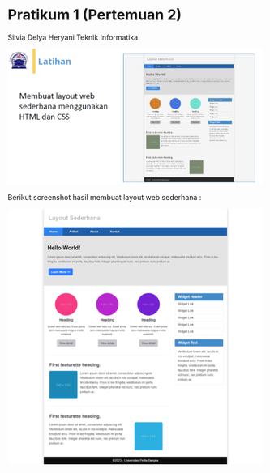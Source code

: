# Pratikum 1 (Pertemuan 2)

Silvia Delya Heryani
Teknik Informatika

![Gambar 1](gambar/3.png)

Berikut screenshot hasil membuat layout web sederhana :

![Gambar 2](gambar/2.png)